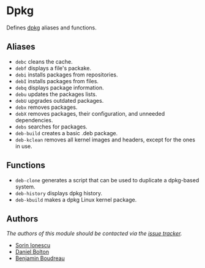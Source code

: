 Dpkg
====

Defines [dpkg][1] aliases and functions.

Aliases
-------

- `debc` cleans the cache.
- `debf` displays a file's packake.
- `debi` installs packages from repositories.
- `debI` installs packages from files.
- `debq` displays package information.
- `debu` updates the packages lists.
- `debU` upgrades outdated packages.
- `debx` removes packages.
- `debX` removes packages, their configuration, and unneeded dependencies.
- `debs` searches for packages.
- `deb-build` creates a basic .deb package.
- `deb-kclean` removes all kernel images and headers, except for the ones in
  use.

Functions
---------

- `deb-clone` generates a script that can be used to duplicate a dpkg-based
  system.
- `deb-history` displays dpkg history.
- `deb-kbuild` makes a dpkg Linux kernel package.

Authors
-------

*The authors of this module should be contacted via the [issue tracker][2].*

  - [Sorin Ionescu](https://github.com/sorin-ionescu)
  - [Daniel Bolton](https://github.com/dbb)
  - [Benjamin Boudreau](https://github.com/dreur)

[1]: http://alioth.debian.org/projects/dpkg
[2]: https://github.com/dotphiles/dotzsh/issues

